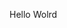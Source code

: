 Hello Wolrd


































































































































































































































































































































































































































































































































































































































































































































































































































































































































































































































































































































































































































































































































































































































































































































































































































































































































































































































































































































































































































































































































































































































































































































































































































































































































































































































































































































































































































































































































































































































































































































































































































































































































































































































































































































































































































































































































































































































































































































































































































































































































































































































































































































